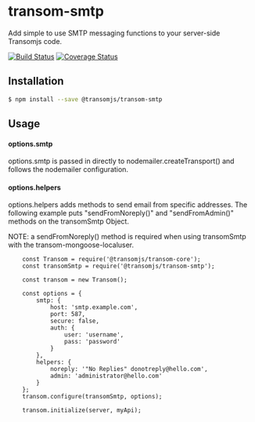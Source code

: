 # transom-smtp
Add simple to use SMTP messaging functions to your server-side Transomjs code.

[![Build Status](https://travis-ci.org/transomjs/transom-smtp.svg?branch=master)](https://travis-ci.org/transomjs/transom-smtp)
[![Coverage Status](https://coveralls.io/repos/github/transomjs/transom-smtp/badge.svg?branch=master)](https://coveralls.io/github/transomjs/transom-smtp?branch=master)

## Installation

```bash
$ npm install --save @transomjs/transom-smtp
```

## Usage

#### options.smtp
options.smtp is passed in directly to nodemailer.createTransport() and follows the nodemailer configuration.

#### options.helpers
options.helpers adds methods to send email from specific addresses.
The following example puts "sendFromNoreply()" and "sendFromAdmin()" methods on the transomSmtp Object.

NOTE: a sendFromNoreply() method is required when using transomSmtp with the transom-mongoose-localuser.

```
    const Transom = require('@transomjs/transom-core');
    const transomSmtp = require('@transomjs/transom-smtp');

    const transom = new Transom();

    const options = {
        smtp: {
            host: 'smtp.example.com',
            port: 587,
            secure: false,
            auth: {
                user: 'username',
                pass: 'password'
            }
        },
        helpers: {
            noreply: '"No Replies" donotreply@hello.com',
            admin: 'administrator@hello.com'
		}
    };
    transom.configure(transomSmtp, options);

    transom.initialize(server, myApi);

```
